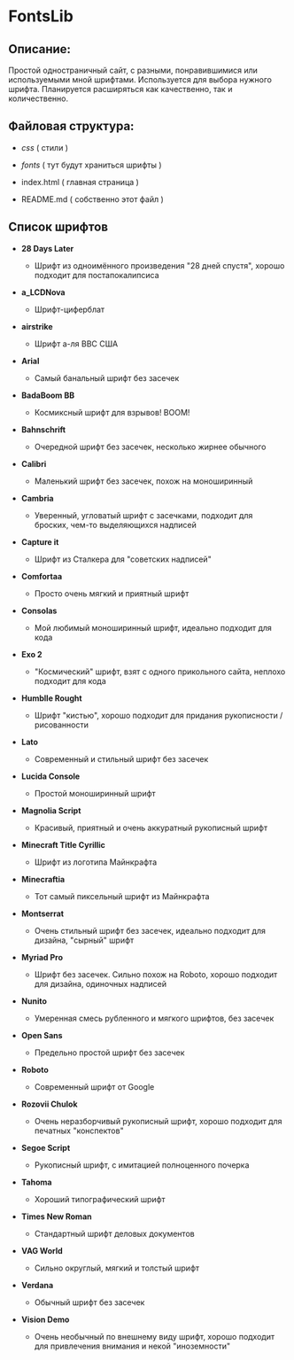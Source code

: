 # FontsLib

## Описание:

Простой одностраничный сайт, с разными, понравившимися или используемыми мной шрифтами. Используется для выбора нужного шрифта. Планируется расширяться как качественно, так и количественно.


## Файловая структура:

- *css* ( стили )
- *fonts* ( тут будут храниться шрифты )

- index.html ( главная страница )
- README.md ( собственно этот файл )


## Cписок шрифтов

- **28 Days Later**
	- Шрифт из одноимённого произведения "28 дней спустя", хорошо подходит для постапокалипсиса

- **a_LCDNova**
	- Шрифт-циферблат

- **airstrike**
	- Шрифт а-ля ВВС США

- **Arial**
	- Самый банальный шрифт без засечек

- **BadaBoom BB**
	- Космиксный шрифт для взрывов! BOOM!

- **Bahnschrift**
	- Очередной шрифт без засечек, несколько жирнее обычного

- **Calibri**
	- Маленький шрифт без засечек, похож на моноширинный

- **Cambria**
	- Уверенный, угловатый шрифт с засечками, подходит для броских, чем-то выделяющихся надписей

- **Capture it**
	- Шрифт из Сталкера для "советских надписей"

- **Comfortaa**
	- Просто очень мягкий и приятный шрифт

- **Consolas**
	- Мой любимый моноширинный шрифт, идеально подходит для кода

- **Exo 2**
	- "Космический" шрифт, взят с одного прикольного сайта, неплохо подходит для кода

- **Humblle Rought**
	- Шрифт "кистью", хорошо подходит для придания рукописности / рисованности

- **Lato**
	- Современный и стильный шрифт без засечек

- **Lucida Console**
	- Простой моноширинный шрифт

- **Magnolia Script**
	- Красивый, приятный и очень аккуратный рукописный шрифт

- **Minecraft Title Cyrillic**
	- Шрифт из логотипа Майнкрафта

- **Minecraftia**
	- Тот самый пиксельный шрифт из Майнкрафта

- **Montserrat**
	- Очень стильный шрифт без засечек, идеально подходит для дизайна, "сырный" шрифт

- **Myriad Pro**
	- Шрифт без засечек. Сильно похож на Roboto, хорошо подходит для дизайна, одиночных надписей

- **Nunito**
	- Умеренная смесь рубленного и мягкого шрифтов, без засечек

- **Open Sans**
	- Предельно простой шрифт без засечек

- **Roboto**
	- Современный шрифт от Google

- **Rozovii Chulok**
	- Очень неразборчивый рукописный шрифт, хорошо подходит для печатных "конспектов"

- **Segoe Script**
	- Рукописный шрифт, с имитацией полноценного почерка

- **Tahoma**
	- Хороший типографический шрифт

- **Times New Roman**
	- Стандартный шрифт деловых документов

- **VAG World**
	- Сильно округлый, мягкий и толстый шрифт

- **Verdana**
	- Обычный шрифт без засечек

- **Vision Demo**
	- Очень необычный по внешнему виду шрифт, хорошо подходит для привлечения внимания и некой "иноземности"
